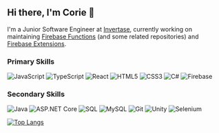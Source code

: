 ## Hi there, I'm Corie 👋

I'm a Junior Software Engineer at [Invertase](https://invertase.io/), currently working on maintaining [Firebase Functions](https://github.com/firebase/firebase-functions) (and some related repositories) and [Firebase Extensions](https://github.com/firebase/extensions).

<h3 align="left">Primary Skills</h3>
<p>
  <img alt="JavaScript" src="https://img.shields.io/badge/-JavaScript-0000FF?style=flat-square&logo=javascript&logoColor=white" />
  <img alt="TypeScript" src="https://img.shields.io/badge/-TypeScript-0000FF?style=flat-square&logo=typescript&logoColor=white" />
  <img alt="React" src="https://img.shields.io/badge/-React-0000FF?style=flat-square&logo=react&logoColor=white" />
  <img alt="HTML5" src="https://img.shields.io/badge/-HTML5-0000FF?style=flat-square&logo=html5&logoColor=white" />
  <img alt="CSS3" src="https://img.shields.io/badge/-CSS3-0000FF?style=flat-square&logo=css3&logoColor=white" />
  <img alt="C#" src="https://img.shields.io/badge/-csharp-0000BB?style=flat-square&logo=csharp&logoColor=white" />
  <img alt="Firebase" src="https://img.shields.io/badge/-Firebase-0000BB?style=flat-square&logo=firebase&logoColor=white" />
</p>

<h3 align="left">Secondary Skills</h3>
<p>
  <img alt="Java" src="https://img.shields.io/badge/-java-0000BB?style=flat-square&logo=java&logoColor=white" />
  <img alt="ASP.NET Core" src="https://img.shields.io/badge/-ASP.NET Core-0000BB?style=flat-square&logo=asp.net&logoColor=white" />
  <img alt="SQL" src="https://img.shields.io/badge/-SQL-000088?style=flat-square&logo=sql&logoColor=white" />
  <img alt="MySQL" src="https://img.shields.io/badge/-MySQL-000088?style=flat-square&logo=mysql&logoColor=white" />
  <img alt="Git" src="https://img.shields.io/badge/-Git-000055?style=flat-square&logo=git&logoColor=white" />
  <img alt="Unity" src="https://img.shields.io/badge/-Unity-000055?style=flat-square&logo=unity&logoColor=white" />
  <img alt="Selenium" src="https://img.shields.io/badge/-Selenium-000055?style=flat-square&logo=selenium&logoColor=white" />
</p>

[![Top Langs](https://github-readme-stats.vercel.app/api/top-langs/?username=coriew&layout=compact&theme=transparent&hide_border=true&card_width=900&hide_title=true&langs_count=100&text_color=ffffff)](https://github.com/coriew/github-readme-stats)
